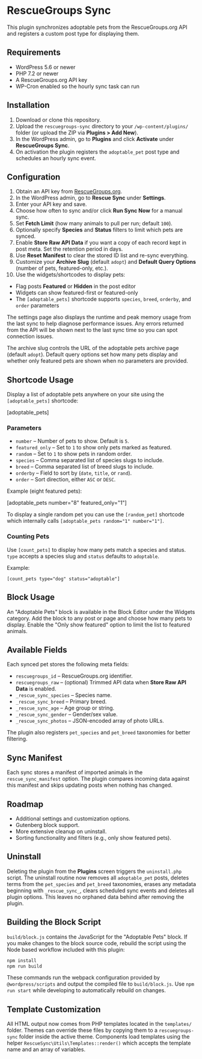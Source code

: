 # RescueGroups Sync

This plugin synchronizes adoptable pets from the RescueGroups.org API and registers a custom post type for displaying them.


## Requirements

- WordPress 5.6 or newer
- PHP 7.2 or newer
- A RescueGroups.org API key
- WP-Cron enabled so the hourly sync task can run

## Installation

1. Download or clone this repository.  
2. Upload the `rescuegroups-sync` directory to your `/wp-content/plugins/` folder (or upload the ZIP via **Plugins > Add New**).  
3. In the WordPress admin, go to **Plugins** and click **Activate** under **RescueGroups Sync**.  
4. On activation the plugin registers the `adoptable_pet` post type and schedules an hourly sync event.

## Configuration

1. Obtain an API key from [RescueGroups.org](https://rescuegroups.org/).  
2. In the WordPress admin, go to **Rescue Sync** under **Settings**.  
3. Enter your API key and save.  
4. Choose how often to sync and/or click **Run Sync Now** for a manual sync.  
5. Set **Fetch Limit** (how many animals to pull per run; default `100`).  
6. Optionally specify **Species** and **Status** filters to limit which pets are synced.  
7. Enable **Store Raw API Data** if you want a copy of each record kept in post meta. Set the retention period in days.  
8. Use **Reset Manifest** to clear the stored ID list and re-sync everything.  
9. Customize your **Archive Slug** (default `adopt`) and **Default Query Options** (number of pets, featured-only, etc.).  
10. Use the widgets/shortcodes to display pets:  
   - Flag posts **Featured** or **Hidden** in the post editor  
   - Widgets can show featured-first or featured-only
   - The `[adoptable_pets]` shortcode supports `species`, `breed`, `orderby`, and `order` parameters

The settings page also displays the runtime and peak memory usage from the last sync to help diagnose performance issues. Any errors returned from the API will be shown next to the last sync time so you can spot connection issues.

The archive slug controls the URL of the adoptable pets archive page (default `adopt`).
Default query options set how many pets display and whether only featured pets are shown when no parameters are provided.

## Shortcode Usage

Display a list of adoptable pets anywhere on your site using the `[adoptable_pets]` shortcode:

[adoptable_pets]

### Parameters

- `number` – Number of pets to show. Default is `5`.
- `featured_only` – Set to `1` to show only pets marked as featured.
- `random` – Set to `1` to show pets in random order.
- `species` – Comma separated list of species slugs to include.
- `breed` – Comma separated list of breed slugs to include.
- `orderby` – Field to sort by (`date`, `title`, or `rand`).
- `order` – Sort direction, either `ASC` or `DESC`.

Example (eight featured pets):

[adoptable_pets number="8" featured_only="1"]

To display a single random pet you can use the `[random_pet]` shortcode which internally calls `[adoptable_pets random="1" number="1"]`.

### Counting Pets

Use `[count_pets]` to display how many pets match a species and status.
`type` accepts a species slug and `status` defaults to `adoptable`.

Example:

```
[count_pets type="dog" status="adoptable"]
```

## Block Usage

An "Adoptable Pets" block is available in the Block Editor under the Widgets category.
Add the block to any post or page and choose how many pets to display. Enable the
"Only show featured" option to limit the list to featured animals.

## Available Fields

Each synced pet stores the following meta fields:

- `rescuegroups_id` – RescueGroups.org identifier.
- `rescuegroups_raw` – (optional) Trimmed API data when **Store Raw API Data** is enabled.
- `_rescue_sync_species` – Species name.
- `_rescue_sync_breed` – Primary breed.  
- `_rescue_sync_age` – Age group or string.  
- `_rescue_sync_gender` – Gender/sex value.  
- `_rescue_sync_photos` – JSON-encoded array of photo URLs.

The plugin also registers `pet_species` and `pet_breed` taxonomies for better filtering.

## Sync Manifest

Each sync stores a manifest of imported animals in the `rescue_sync_manifest` option. The plugin compares incoming data against this manifest and skips updating posts when nothing has changed.

## Roadmap

- Additional settings and customization options.  
- Gutenberg block support.  
- More extensive cleanup on uninstall.
- Sorting functionality and filters (e.g., only show featured pets).

## Uninstall

Deleting the plugin from the **Plugins** screen triggers the `uninstall.php` script.
The uninstall routine now removes all `adoptable_pet` posts, deletes terms from
the `pet_species` and `pet_breed` taxonomies, erases any metadata beginning with
`_rescue_sync_`, clears scheduled sync events and deletes all plugin options.
This leaves no orphaned data behind after removing the plugin.

## Building the Block Script

`build/block.js` contains the JavaScript for the "Adoptable Pets" block. If you
make changes to the block source code, rebuild the script using the Node based
workflow included with this plugin:

```bash
npm install
npm run build
```

These commands run the webpack configuration provided by
`@wordpress/scripts` and output the compiled file to `build/block.js`.
Use `npm run start` while developing to automatically rebuild on changes.

## Template Customization

All HTML output now comes from PHP templates located in the `templates/` folder.
Themes can override these files by copying them to a `rescuegroups-sync` folder
inside the active theme. Components load templates using the helper
`RescueSync\Utils\Templates::render()` which accepts the template name and an
array of variables.

